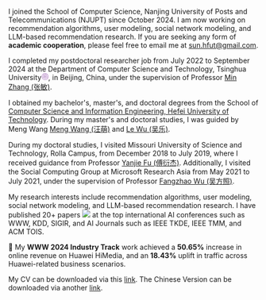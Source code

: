 I joined the School of Computer Science, Nanjing University of Posts and Telecommunications (NJUPT) since October 2024. I am now working on recommendation algorithms, user modeling, social network modeling, and LLM-based recommendation research. If you are seeking any form of **academic cooperation**, please feel free to email me at [sun.hfut@gmail.com](mailto:sun.hfut@gmail.com).

I completed my postdoctoral researcher job from July 2022 to September 2024 at the Department of Computer Science and Technology, Tsinghua University<img src='../../images/tsinghua.png' style='width: 1em;'>, in Beijing, China, under the supervision of Professor [Min Zhang (张敏)](https://scholar.google.com/citations?hl=zh-CN&user=0HtCYQEAAAAJ).

I obtained my bachelor's, master's, and doctoral degrees from the School of [Computer Science and Information Engineering, Hefei University of Technology](https://ci.hfut.edu.cn/). During my master's and doctoral studies, I was guided by Meng Wang [Meng Wang (汪萌)](https://scholar.google.com/citations?user=rHagaaIAAAAJ) and [Le Wu (吴乐)](https://scholar.google.com/citations?user=4EzlnxwAAAAJ). 

During my doctoral studies, I visited Missouri University of Science and Technology, Rolla Campus, from December 2018 to July 2019, where I received guidance from Professor [Yanjie Fu (傅衍杰)](https://scholar.google.com/citations?hl=zh-CN&user=OSArex4AAAAJ). Additionally, I visited the Social Computing Group at Microsoft Research Asia from May 2021 to July 2021, under the supervision of Professor [Fangzhao Wu (吴方照)](https://scholar.google.com/citations?hl=zh-CN&user=0SZVO0sAAAAJ).

My research interests include recommendation algorithms, user modeling, social network modeling, and LLM-based recommendation research. I have published 20+ papers <a href='https://scholar.google.com/citations?user=VSxn2IcAAAAJ'><img src="https://img.shields.io/endpoint?logo=Google%20Scholar&url=https%3A%2F%2Fcdn.jsdelivr.net%2Fgh%2FPeiJieSun%2Fpeijiesun.github.io@google-scholar-stats%2Fgs_data_shieldsio.json&labelColor=f6f6f6&color=9cf&style=flat&label=citations"></a> at the top international AI conferences such as WWW, KDD, SIGIR, and AI Journals such as IEEE TKDE, IEEE TMM, and ACM TOIS. 

🎉 My **WWW 2024 Industry Track** work achieved a **50.65%** increase in online revenue on Huawei HiMedia, and an **18.43%** uplift in traffic across Huawei-related business scenarios.

My CV can be downloaded via this [link](https://www.dropbox.com/scl/fi/stlulz6bu2enmv6tg4c3d/CV_PeijieSun.pdf?rlkey=3uaw8tbscqqj148ke7rbyb32b&st=unct51qy&dl=0). The Chinese Version can be downloaded via another [link](https://www.dropbox.com/scl/fi/2y76koq2929bq5yjfstet/.pdf?rlkey=ejedj7y20zoml9mjnzrcqnu1p&st=eqy5brpf&dl=0).

